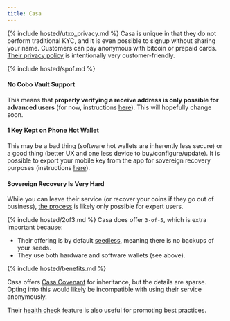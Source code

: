 ```yaml
---
title: Casa
---
```


{% include hosted/utxo_privacy.md %}
Casa is unique in that they do not perform traditional KYC, and it is even possible to signup without sharing your name.
Customers can pay anonymous with bitcoin or prepaid cards.
[Their privacy policy](https://blog.keys.casa/casa-privacy-and-data-protection-policy/) is intentionally very customer-friendly.

{% include hosted/spof.md %}

#### No Cobo Vault Support
This means that **properly verifying a receive address is only possible for advanced users** (for now, instructions [here](https://blog.keys.casa/watch-only-wallet-guide/)).
This will hopefully change soon.

#### 1 Key Kept on Phone Hot Wallet
This may be a bad thing (software hot wallets are inherently less secure) or a good thing (better UX and one less device to buy/configure/update).
It is possible to export your mobile key from the app for sovereign recovery purposes (instructions [here](https://walletsrecovery.org/recovery-docs/casa-recovery)).

#### Sovereign Recovery Is Very Hard
While you can leave their service (or recover your coins if they go out of business), [the process](https://walletsrecovery.org/recovery-docs/casa-recovery) is likely only possible for expert users.

{% include hosted/2of3.md %}
Casa does offer `3-of-5`, which is extra important because:
* Their offering is by default [seedless](https://blog.keys.casa/casa-seedless-security-model/), meaning there is no backups of your seeds.
* They use both hardware and software wallets (see above).

{% include hosted/benefits.md %}

Casa offers [Casa Covenant](https://keys.casa/bitcoin-inheritance-plan) for inheritance, but the details are sparse.
Opting into this would likely be incompatible with using their service anonymously.

Their [health check](https://support.keys.casa/hc/en-us/articles/360045442511-Health-Checks) feature is also useful for promoting best practices.
